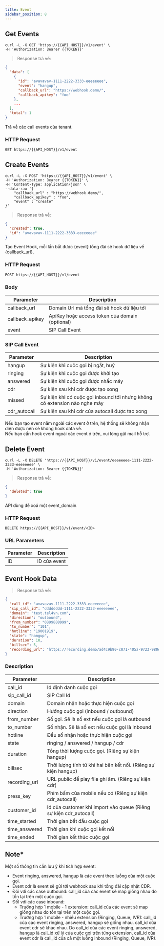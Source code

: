 ```yaml
---
title: Event
sidebar_position: 8
---
```



## Get Events

```shell
curl -L -X GET 'https://{{API_HOST}}/v1/event' \
-H 'Authorization: Bearer {{TOKEN}}'
```

> Response trả về:

```json
{
  "data": [
    {
      "id": "avavavav-1111-2222-3333-eeeeeeee",
      "event": "hangup",
      "callback_url": "https://webhook.demo/",
      "callback_apikey": "foo"
    },
    ...
  ],
  "total": 1
}
```

Trả về các call events của tenant.

### HTTP Request

`GET https://{{API_HOST}}/v1/event`

## Create Events

```shell
curl -L -X POST 'https://{{API_HOST}}/v1/event' \
-H 'Authorization: Bearer {{TOKEN}}' \
-H 'Content-Type: application/json' \
--data-raw '{
    "callback_url" : "https://webhook.demo/",
    "callback_apikey" : "foo",
    "event" : "create"
}'
```

> Response trả về:

```json
{
  "created": true,
  "id": "avavavav-1111-2222-3333-eeeeeeee"
}
```

Tạo Event Hook, mỗi lần bắt được {event} tổng đài sẽ hook dữ liệu về {callback_url}.

### HTTP Request

`POST https://{{API_HOST}}/v1/event`

### Body

| Parameter       | Description                                    |
| --------------- | ---------------------------------------------- |
| callback_url    | Domain Url mà tổng đài sẽ hook dữ liệu tới     |
| callback_apikey | ApiKey hoặc access token của domain (optional) |
| event           | SIP Call Event                                 |

### SIP Call Event

| Parameter    | Description                                                               |
| ------------ | ------------------------------------------------------------------------- |
| hangup       | Sự kiện khi cuộc gọi bị ngắt, huỷ                                         |
| ringing      | Sự kiện khi cuộc gọi được khởi tạo                                        |
| answered     | Sự kiện khi cuộc gọi được nhấc máy                                        |
| cdr          | Sự kiện sau khi cdr được tạo xong                                         |
| missed       | Sự kiện khi có cuộc gọi inbound tới nhưng không có extension nào nghe máy |
| cdr_autocall | Sự kiện sau khi cdr của autocall được tạo xong                            |

<div class="alert alert-danger alert-dismissible fade show" role="alert">Nếu bạn tạo event nằm ngoài các event ở trên, hệ thống sẽ không nhận diện được nên sẽ không hook data về.</div>
<div class="alert alert-warning alert-dismissible fade show" role="alert">Nếu bạn cần hook event ngoài các event ở trên, vui lòng gửi mail hỗ trợ.</div>

## Delete Event

```shell
curl -L -X DELETE 'https://{{API_HOST}}/v1/event/eeeeeeee-1111-2222-3333-eeeeeeee' \
-H 'Authorization: Bearer {{TOKEN}}'
```

> Response trả về:

```json
{
  "deleted": true
}
```

API dùng để xoá một event_domain.

### HTTP Request

`DELETE https://{{API_HOST}}/v1/event/<ID>`

### URL Parameters

| Parameter | Description  |
| --------- | ------------ |
| ID        | ID của event |

## Event Hook Data

> Response trả về:

```json
{
  "call_id": "avavavav-1111-2222-3333-eeeeeeee",
  "sip_call_id": "dddddddd-1111-2222-3333-eeeeeeee",
  "domain": "test.tel4vn.com",
  "direction": "outbound",
  "from_number": "0899888999",
  "to_number": "101",
  "hotline": "19001919",
  "state": "hangup",
  "duration": 10,
  "billsec": 5,
  "recording_url": "https://recording.demo/ad4c9b90-c071-405a-9723-980d2e5e1623"
}
```

### Description

| Parameter     | Description                                                       |
| ------------- | ----------------------------------------------------------------- |
| call_id       | Id định danh cuộc gọi                                             |
| sip_call_id   | SIP Call Id                                                       |
| domain        | Domain nhận hoặc thực hiện cuộc gọi                               |
| direction     | Hướng cuộc gọi (inbound / outbound)                               |
| from_number   | Số gọi. Sẽ là số ext nếu cuộc gọi là outbound                     |
| to_number     | Số nhận. Sẽ là số ext nếu cuộc gọi là inbound                     |
| hotline       | Đầu số nhận hoặc thực hiện cuộc gọi                               |
| state         | ringing / answered / hangup / cdr                                 |
| duration      | Tổng thời lượng cuộc gọi. (Riêng sự kiện hangup)                  |
| billsec       | Thời lượng tính từ khi hai bên kết nối. (Riêng sự kiện hangup)    |
| recording_url | URL public để play file ghi âm. (Riêng sự kiện cdr)               |
| press_key     | Phím bấm của mobile nếu có (Riêng sự kiện cdr_autocall)           |
| customer_id   | Id của customer khi import vào queue (Riêng sự kiện cdr_autocall) |
| time_started  | Thời gian bắt đầu cuộc gọi                                        |
| time_answered | Thời gian khi cuộc gọi kết nối                                    |
| time_ended    | Thời gian kết thúc cuộc gọi                                       |

## Note\*

Một số thông tin cần lưu ý khi tích hợp event:

- Event ringing, answered, hangup là các event theo luồng của một cuộc gọi.
- Event cdr là event sẽ gửi tới webhook sau khi tổng đài cập nhật CDR.
- Đối với các case outbound: call_id của các event sẽ map giống nhau do tồn tại trên một cuộc gọi.
- ĐốI với các case inbound:
  - Trường hợp 1 mobile - 1 extension: call_id của các event sẽ map giống nhau do tồn tại trên một cuộc gọi.
  - Trường hợp 1 mobile - nhiều extension (Ringing, Queue, IVR): call_id của các event ringing, answered, hangup sẽ giống nhau. call_id của event cdr sẽ khác nhau. Do call_id của các event ringing, answered, hangup là call_id xử lý của cuộc gọi trên từng extension, call_id của event cdr là call_id của cả một luồng inbound (Ringing, Queue, IVR).